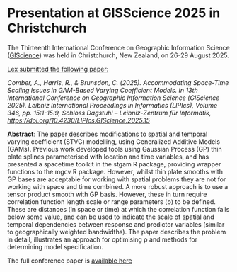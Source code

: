 # Presentation at GISScience 2025 in Christchurch

The Thirteenth International Conference on Geographic Information Science ([GIScience](https://giscience2025.org/)) was held in Christchurch, New Zealand, on 26-29 August 2025.

<ins>  Lex submitted the following paper: </ins> 

_Comber, A., Harris, R., & Brunsdon, C. (2025). Accommodating Space-Time Scaling Issues in GAM-Based Varying Coefficient Models.  In 13th International Conference on Geographic Information Science (GIScience 2025). Leibniz International Proceedings in Informatics (LIPIcs), Volume 346, pp. 15:1-15:9, Schloss Dagstuhl – Leibniz-Zentrum für Informatik, https://doi.org/10.4230/LIPIcs.GIScience.2025.15_

**Abstract**: The paper describes modifications to spatial and temporal varying coefficient (STVC) modelling, using Generalized Additive Models (GAMs). Previous work developed tools using Gaussian Process
(GP) thin plate splines parameterised with location and time variables, and has presented a spacetime toolkit in the stgam R package, providing wrapper functions to the mgcv R package. However,
whilst thin plate smooths with GP bases are acceptable for working with spatial problems they are not for working with space and time combined. A more robust approach is to use a tensor product
smooth with GP basis. However, these in turn require correlation function length scale or range parameters (ρ) to be defined. These are distances (in space or time) at which the correlation function
falls below some value, and can be used to indicate the scale of spatial and temporal dependencies between response and predictor variables (similar to geographically weighted bandwidths). The
paper describes the problem in detail, illustrates an approach for optimising ρ and methods for determining model specification.

The full conference paper is [available here]([https://github.com/Urban-Analytics/INTEGRATE/presentations/GISSCIENCE2-25/LIPIcs.GIScience.2025.15.pdf)
